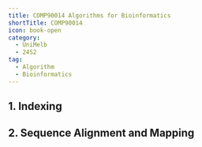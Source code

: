 ```yaml
---
title: COMP90014 Algorithms for Bioinformatics
shortTitle: COMP90014
icon: book-open
category:
  - UniMelb
  - 24S2
tag:
  - Algorithm
  - Bioinformatics
---
```


## 1. Indexing

## 2. Sequence Alignment and Mapping
